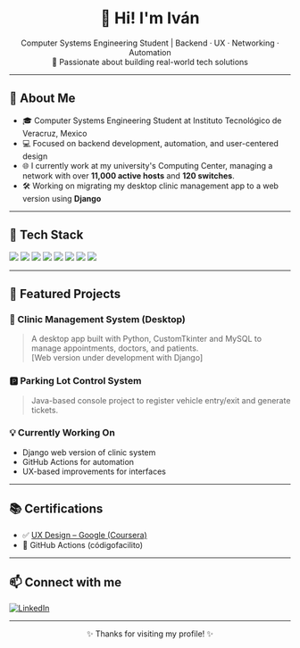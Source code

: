 <h1 align="center">👋 Hi! I'm Iván</h1>

<p align="center">
  Computer Systems Engineering Student | Backend · UX · Networking · Automation<br>
  🚀 Passionate about building real-world tech solutions
</p>

---

## 🧠 About Me

- 🎓 Computer Systems Engineering Student at Instituto Tecnológico de Veracruz, Mexico  
- 💻 Focused on backend development, automation, and user-centered design  
- 🌐 I currently work at my university's Computing Center, managing a network with over **11,000 active hosts** and **120 switches**. 
- 🛠️ Working on migrating my desktop clinic management app to a web version using **Django**

---

## 🧰 Tech Stack

<p align="left">
    <img src="https://img.shields.io/badge/Python-3776AB?style=for-the-badge&logo=python&logoColor=white"/>
    <img src="https://img.shields.io/badge/MySQL-00758F?style=for-the-badge&logo=mysql&logoColor=white"/>
    <img src="https://img.shields.io/badge/CustomTkinter-1E88E5?style=for-the-badge&logo=code&logoColor=white"/>
    <img src="https://img.shields.io/badge/GitHub%20Actions-2088FF?style=for-the-badge&logo=github-actions&logoColor=white"/>
    <img src="https://img.shields.io/badge/Linux-FCC624?style=for-the-badge&logo=linux&logoColor=black"/>
    <img src="https://img.shields.io/badge/Java-007396?style=for-the-badge&logo=openjdk&logoColor=white"/>
    <img src="https://img.shields.io/badge/Django-092E20?style=for-the-badge&logo=django&logoColor=white"/>
    <img src="https://img.shields.io/badge/UX%20Design-5C6BC0?style=for-the-badge&logo=figma&logoColor=white"/>
</p>

---

## 📂 Featured Projects

### 🏥 Clinic Management System (Desktop)
> A desktop app built with Python, CustomTkinter and MySQL to manage appointments, doctors, and patients.  
> [Web version under development with Django]

### 🅿️ Parking Lot Control System
> Java-based console project to register vehicle entry/exit and generate tickets.

### 💡 Currently Working On
- Django web version of clinic system
- GitHub Actions for automation
- UX-based improvements for interfaces

---

## 📚 Certifications

- ✅ [UX Design – Google (Coursera)](https://coursera.org/verify/professional-cert/2XISD5EAV471)  
- 🔄 GitHub Actions (códigofacilito)

---

## 📫 Connect with me

[![LinkedIn](https://img.shields.io/badge/LinkedIn-blue?style=for-the-badge&logo=linkedin&logoColor=white)](https://www.linkedin.com/in/ivan-paz-valladares-b8886a343)

---

<p align="center">✨ Thanks for visiting my profile! ✨</p>
